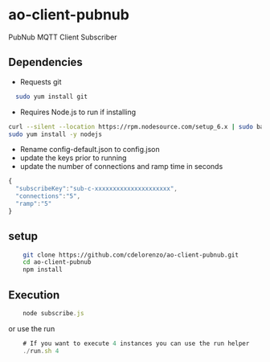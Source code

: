 # ao-client-pubnub
PubNub MQTT Client Subscriber

## Dependencies
- Requests git
```sh
  sudo yum install git
```

- Requires Node.js to run if installing

```sh
curl --silent --location https://rpm.nodesource.com/setup_6.x | sudo bash -
sudo yum install -y nodejs
```

- Rename config-default.json to config.json
- update the keys prior to running
- update the number of connections and ramp time in seconds
```javascript
{
  "subscribeKey":"sub-c-xxxxxxxxxxxxxxxxxxxxx",
  "connections":"5",
  "ramp":"5"
}
```

## setup

```sh
    git clone https://github.com/cdelorenzo/ao-client-pubnub.git
    cd ao-client-pubnub
    npm install
```

## Execution

```javascript
    node subscribe.js
```

or use the run


```javascript
    # If you want to execute 4 instances you can use the run helper
    ./run.sh 4
```
